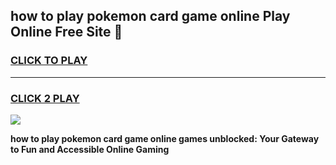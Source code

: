 
## how to play pokemon card game online Play Online Free Site 👋
<h3>
<a href="https://download.freeplayer.one?title=how_to_play_pokemon_card_game_online&ref=21F">CLICK TO PLAY</a></h3>
<hr>

<h3>
<a href="https://download.freeplayer.one?title=how_to_play_pokemon_card_game_online&ref=21F">CLICK 2 PLAY</a>
  
</h3>

<a href="https://download.freeplayer.one?title=how_to_play_pokemon_card_game_online&ref=21F"><img src="https://cdnb.artstation.com/p/assets/images/images/032/539/853/original/anto-thomas-button-gif.gif"></a>


**how to play pokemon card game online games unblocked: Your Gateway to Fun and Accessible Online Gaming**
